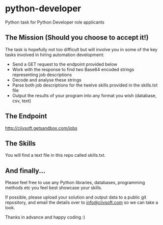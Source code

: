 # python-developer
Python task for Python Developer role applicants

## The Mission (Should you choose to accept it!)

The task is hopefully not too difficult but will involve you in some of the key tasks involved in hiring automation development:

- Send a GET request to the endpoint provided below
- Work with the response to find two Base64 encoded strings representing job descriptions
- Decode and analyse these strings
- Parse both job descriptions for the twelve skills provided in the skills.txt file
- Output the results of your program into any format you wish (database, csv, text)

## The Endpoint

http://ciivsoft.getsandbox.com/jobs

## The Skills

You will find a text file in this repo called skills.txt.

## And finally...

Please feel free to use any Python libraries, databases, programming methods etc you feel best showcase your skills.

If possible, please upload your solution and output data to a public git repository, and email the details over to info@ciivsoft.com so we can take a look.

Thanks in advance and happy coding :)